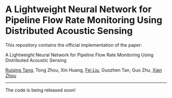 # A Lightweight Neural Network for Pipeline Flow Rate Monitoring Using Distributed Acoustic Sensing

This repository contains the official implementation of the paper:

A Lightweight Neural Network for Pipeline Flow Rate Monitoring Using Distributed Acoustic Sensing

[Ruiqing Tang](https://ruiqingtang.github.io/), Tong Zhou, Xin Huang, [Fei Liu](https://scholar.google.com/citations?user=7eHu-tgAAAAJ&hl=en&oi=ao), Guozhen Tan, Guo Zhu, [Xian Zhou](https://scholar.google.com/citations?user=4IdFaNAAAAAJ&hl=en)

---

The code is being released soon!